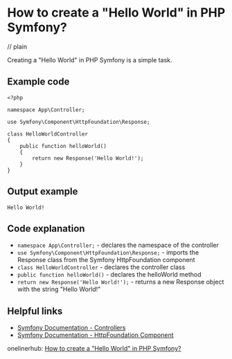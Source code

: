 # How to create a "Hello World" in PHP Symfony?
// plain

Creating a "Hello World" in PHP Symfony is a simple task.

## Example code

```
<?php

namespace App\Controller;

use Symfony\Component\HttpFoundation\Response;

class HelloWorldController
{
    public function helloWorld()
    {
        return new Response('Hello World!');
    }
}
```

## Output example

```
Hello World!
```

## Code explanation

- `namespace App\Controller;` - declares the namespace of the controller
- `use Symfony\Component\HttpFoundation\Response;` - imports the Response class from the Symfony HttpFoundation component
- `class HelloWorldController` - declares the controller class
- `public function helloWorld()` - declares the helloWorld method
- `return new Response('Hello World!');` - returns a new Response object with the string "Hello World!"

## Helpful links
- [Symfony Documentation - Controllers](https://symfony.com/doc/current/controller.html)
- [Symfony Documentation - HttpFoundation Component](https://symfony.com/doc/current/components/http_foundation.html)

onelinerhub: [How to create a "Hello World" in PHP Symfony?](https://onelinerhub.com/php-symfony/how-to-create-a--hello-world--in-php-symfony)